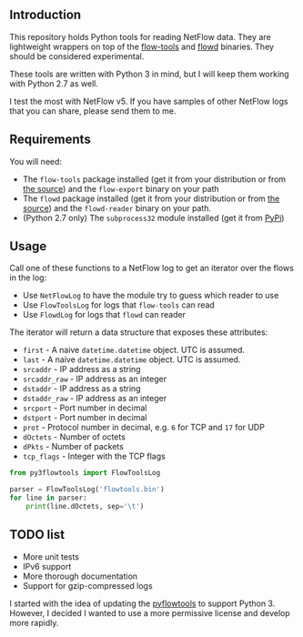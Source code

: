 ## Introduction

This repository holds Python tools for reading NetFlow data. They are
lightweight wrappers on top of the [flow-tools](https://code.google.com/p/flow-tools/)
and [flowd](https://code.google.com/p/flowd/) binaries. They should be
considered experimental.

These tools are written with Python 3 in mind, but I will keep them working
with Python 2.7 as well.

I test the most with NetFlow v5. If you have samples of other NetFlow logs that
you can share, please send them to me.


## Requirements

You will need:

* The `flow-tools` package installed (get it from your distribution or from [the source](https://code.google.com/p/flow-tools/))
  and the `flow-export` binary on your path
* The `flowd` package installed (get it from your distribution or from [the source](https://code.google.com/p/flowd/))
  and the `flowd-reader` binary on your path.
* (Python 2.7 only) The `subprocess32` module installed (get it from [PyPi](https://pypi.python.org/pypi/subprocess32/))


## Usage

Call one of these functions to a NetFlow log to get an iterator over the flows
in the log:

* Use `NetFlowLog` to have the module try to guess which reader to use
* Use `FlowToolsLog` for logs that `flow-tools` can read
* Use `FlowdLog` for logs that `flowd` can reader

The iterator will return a data structure that exposes these attributes:

* `first` - A naive `datetime.datetime` object. UTC is assumed.
* `last` - A naive `datetime.datetime` object. UTC is assumed.
* `srcaddr` - IP address as a string
* `srcaddr_raw` - IP address as an integer
* `dstaddr` - IP address as a string
* `dstaddr_raw` - IP address as an integer
* `srcport` - Port number in decimal
* `dstport` - Port number in decimal
* `prot` - Protocol number in decimal, e.g. `6` for TCP and `17` for UDP
* `dOctets` - Number of octets
* `dPkts` - Number of packets
* `tcp_flags` - Integer with the TCP flags 


```python
from py3flowtools import FlowToolsLog

parser = FlowToolsLog('flowtools.bin')
for line in parser:
    print(line.dOctets, sep='\t')
```

## TODO list

* More unit tests
* IPv6 support
* More thorough documentation
* Support for gzip-compressed logs

I started with the idea of updating the [pyflowtools](http://code.google.com/p/pyflowtools/)
to support Python 3. However, I decided I wanted to use a more permissive
license and develop more rapidly.
